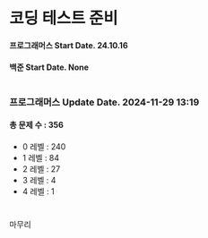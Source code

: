 # 코딩 테스트 준비

#### 프로그래머스 Start Date. 24.10.16
#### 백준 Start Date. None

# 
### 프로그래머스 Update Date. 2024-11-29 13:19
#### 총 문제 수 : 356
- 0 레벨 : 240
- 1 레벨 : 84
- 2 레벨 : 27
- 3 레벨 : 4
- 4 레벨 : 1

# 
마무리

# 
